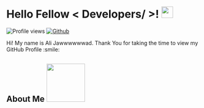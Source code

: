 <h1> Hello Fellow < Developers/ >! <img src = "https://www.navicosoft.com/wp-content/uploads/2018/08/expert-developers.gif" width = 30px> </h1>
<p align='center'>
</p>


![Profile views](https://visitor-badge.glitch.me/badge?page_id=jawwad-ali.jawwad-ali)
[![Github](https://img.shields.io/github/followers/jawwad-ali?label=Follow&style=social)](https://github.com/jawwad-ali)

<div size='20px'> Hi! My name is Ali Jawwwwwwad. Thank You for taking the time to view my GitHub Profile :smile: 
</div>

<h2> About Me <img src = "https://media0.giphy.com/media/KDDpcKigbfFpnejZs6/giphy.gif?cid=ecf05e47oy6f4zjs8g1qoiystc56cu7r9tb8a1fe76e05oty&rid=giphy.gif" width = 100px></h2>

